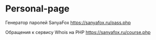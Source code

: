 # Personal-page
Генератор паролей SanyaFox
https://sanyafox.ru/pass.php



Обращения к сервису Whois на PHP 
https://sanyafox.ru/course.php
